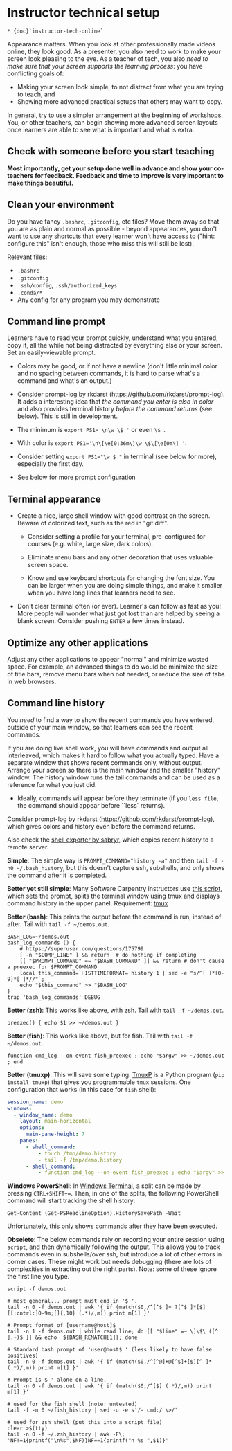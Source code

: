 # Instructor technical setup

```{seealso}
* {doc}`instructor-tech-online`
```

Appearance matters.  When you look at other professionally made videos
online, they look good.  As a presenter, you also need to work to make
your screen look pleasing to the eye.  As a teacher of tech, you also
*need to make sure that your screen supports the learning process*:
you have conflicting goals of:

* Making your screen look simple, to not distract from what you are
  trying to teach, and
* Showing more advanced practical setups that others may want to copy.

In general, try to use a simpler arrangement at the beginning of
workshops.  You, or other teachers, can begin showing more advanced
screen layouts once learners are able to see what is important and
what is extra.



## Check with someone before you start teaching

**Most importantly, get your setup done well in advance and show your
co-teachers for feedback.  Feedback and time to improve is very
important to make things beautiful.**



## Clean your environment

Do you have fancy ``.bashrc``, ``.gitconfig``, etc files?  Move them
away so that you are as plain and normal as possible - beyond
appearances, you don't want to use any shortcuts that every learner
won't have access to ("hint: configure this" isn't enough, those who
miss this will still be lost).

Relevant files:

* ``.bashrc``
* ``.gitconfig``
* ``.ssh/config``, ``.ssh/authorized_keys``
* ``.conda/*``
* Any config for any program you may demonstrate


## Command line prompt

Learners have to read your prompt quickly, understand what you
entered, copy it, all the while not being distracted by everything
else or your screen.  Set an easily-viewable prompt.

- Colors may be good, or if not have a newline (don't little minimal
  color and no spacing between commands, it is hard to parse what's a
  command and what's an output.)

- Consider prompt-log by rkdarst
  (https://github.com/rkdarst/prompt-log).  It adds a interesting idea
  that *the command you enter is also in color* and also provides
  terminal history *before the command returns* (see below).  This is
  still in development.

- The minimum is `export PS1='\n\w \$ '` or even `\$ `.

- With color is `export PS1='\n\[\e[0;36m\]\w \$\[\e[0m\] '`.

- Consider setting `export PS1="\w $ "` in terminal (see below for
  more), especially the first day.

- See below for more prompt configuration


## Terminal appearance

- Create a nice, large shell window with good contrast on the screen.
  Beware of colorized text, such as the red in "git diff".

  - Consider setting a profile for your terminal, pre-configured for
    courses (e.g. white, large size, dark colors).

  - Eliminate menu bars and any other decoration that uses valuable
    screen space.

  - Know and use keyboard shortcuts for changing the font size.  You
    can be larger when you are doing simple things, and make it
    smaller when you have long lines that learners need to see.

- Don't clear terminal often (or ever).  Learner's can follow as fast
  as you!  More people will wonder what just got lost than are helped
  by seeing a blank screen.  Consider pushing ``ENTER`` a few times
  instead.

## Optimize any other applications

Adjust any other applications to appear "normal" and minimize wasted
space.  For example, an advanced things to do would be minimize the
size of title bars, remove menu bars when not needed, or reduce the
size of tabs in web browsers.



## Command line history

You *need* to find a way to show the recent commands you have entered,
outside of your main window, so that learners can see the recent
commands.

If you are doing live shell work, you will have commands and output
all interleaved, which makes it hard to follow what you actually
typed.  Have a separate window that shows recent commands only,
without output.  Arrange your screen so there is the main window and
the smaller "history" window.  The history window runs the tail
commands and can be used as a reference for what you just did.

- Ideally, commands will appear before they terminate (if you ``less
  file``, the command should appear before ``less` returns).

Consider prompt-log by rkdarst
(https://github.com/rkdarst/prompt-log), which gives colors and
history even before the command returns.

Also check the [shell exporter by
sabryr](https://github.com/Sabryr/Teaching-aids), which copies recent
history to a remote server.

**Simple**: The simple way is `PROMPT_COMMAND="history -a"` and then
`tail -f -n0 ~/.bash_history`, but this doesn't capture ssh,
subshells, and only shows the command after it is completed.

**Better yet still simple**: Many Software Carpentry instructors use
[this script](https://github.com/rgaiacs/swc-shell-split-window),
which sets the prompt, splits the terminal window using tmux and displays command history
in the upper panel. Requirement: [tmux](https://github.com/tmux/tmux/wiki)

**Better (bash)**: This prints the output before the command is run,
instead of after.  Tail with `tail -f ~/demos.out`.

```
BASH_LOG=~/demos.out
bash_log_commands () {
    # https://superuser.com/questions/175799
    [ -n "$COMP_LINE" ] && return  # do nothing if completing
    [[ "$PROMPT_COMMAND" =~ "$BASH_COMMAND" ]] && return # don't cause a preexec for $PROMPT_COMMAND
    local this_command=`HISTTIMEFORMAT= history 1 | sed -e "s/^[ ]*[0-9]*[ ]*//"`;
    echo "$this_command" >> "$BASH_LOG"
}
trap 'bash_log_commands' DEBUG
```

**Better (zsh)**: This works like above, with zsh.  Tail with `tail -f
~/demos.out`.

```
preexec() { echo $1 >> ~/demos.out }
```

**Better (fish)**: This works like above, but for fish.  Tail with
`tail -f ~/demos.out`.

```
function cmd_log --on-event fish_preexec ; echo "$argv" >> ~/demos.out  ; end
```

**Better (tmuxp)**: This will save some typing. [TmuxP](https://tmuxp.git-pull.com/) is a Python program (`pip install tmuxp`) that gives you programmable `tmux` sessions. One configuration that works (in this case for `fish` shell):

```yaml
session_name: demo
windows:
  - window_name: demo
    layout: main-horizontal
    options:
      main-pane-height: 7
    panes:
      - shell_command:
          - touch /tmp/demo.history
          - tail -f /tmp/demo.history
      - shell_command:
          - function cmd_log --on-event fish_preexec ; echo "$argv" >> /tmp/demo.history  ; end
```

**Windows PowerShell**: In [Windows Terminal](https://docs.microsoft.com/en-us/windows/terminal/),
a split can be made by pressing `CTRL+SHIFT+=`. Then, in one of the splits, the following
PowerShell command will start tracking the shell history:
```
Get-Content (Get-PSReadlineOption).HistorySavePath -Wait
```
Unfortunately, this only shows commands after they have been executed.

**Obselete**: The below commands rely on recording your entire session
using `script`, and then dynamically following the output.  This
allows you to track commands even in subshells/over ssh, but introduce
a lot of other errors in corner cases.  These might work but needs
debugging (there are lots of complexities in extracting out the right
parts).  Note: some of these ignore the first line you type.

```
script -f demos.out

# most general... prompt must end in '$ '.
tail -n 0 -f demos.out | awk '{ if (match($0,/^[^$ ]+ ?[^$ ]*[$][[:cntrl:]0-9m;[]{,10} (.*)/,m)) print m[1] }'

# Prompt format of [username@host]$
tail -n 1 -f demos.out | while read line; do [[ "$line" =~ \]\$\ ([^ ].+)$ ]] && echo  ${BASH_REMATCH[1]}; done

# Standard bash prompt of 'user@host$ ' (less likely to have false positives)
tail -n 0 -f demos.out | awk '{ if (match($0,/^[^@]+@[^$]+[$][^ ]* (.*)/,m)) print m[1] }'

# Prompt is $ ' alone on a line.
tail -n 0 -f demos.out | awk '{ if (match($0,/^[$] (.*)/,m)) print m[1] }'
```

```
# used for the fish shell (note: untested)
tail -f -n 0 ~/fish_history | sed -u -e s'/- cmd:/ \>/'

# used for zsh shell (put this into a script file)
clear >$(tty)
tail -n 0 -f ~/.zsh_history | awk -F\; 'NF!=1{printf("\n%s",$NF)}NF==1{printf("n %s ",$1)}'
```
